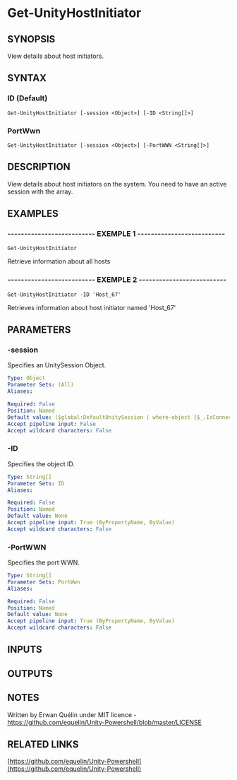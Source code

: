 # Get-UnityHostInitiator

## SYNOPSIS
View details about host initiators.

## SYNTAX

### ID (Default)
```
Get-UnityHostInitiator [-session <Object>] [-ID <String[]>]
```

### PortWwn
```
Get-UnityHostInitiator [-session <Object>] [-PortWWN <String[]>]
```

## DESCRIPTION
View details about host initiators on the system.
You need to have an active session with the array.

## EXAMPLES

### -------------------------- EXEMPLE 1 --------------------------
```
Get-UnityHostInitiator
```

Retrieve information about all hosts

### -------------------------- EXEMPLE 2 --------------------------
```
Get-UnityHostInitiator -ID 'Host_67'
```

Retrieves information about host initiator named 'Host_67'

## PARAMETERS

### -session
Specifies an UnitySession Object.

```yaml
Type: Object
Parameter Sets: (All)
Aliases: 

Required: False
Position: Named
Default value: ($global:DefaultUnitySession | where-object {$_.IsConnected -eq $true})
Accept pipeline input: False
Accept wildcard characters: False
```

### -ID
Specifies the object ID.

```yaml
Type: String[]
Parameter Sets: ID
Aliases: 

Required: False
Position: Named
Default value: None
Accept pipeline input: True (ByPropertyName, ByValue)
Accept wildcard characters: False
```

### -PortWWN
Specifies the port WWN.

```yaml
Type: String[]
Parameter Sets: PortWwn
Aliases: 

Required: False
Position: Named
Default value: None
Accept pipeline input: True (ByPropertyName, ByValue)
Accept wildcard characters: False
```

## INPUTS

## OUTPUTS

## NOTES
Written by Erwan Quélin under MIT licence - https://github.com/equelin/Unity-Powershell/blob/master/LICENSE

## RELATED LINKS

[https://github.com/equelin/Unity-Powershell](https://github.com/equelin/Unity-Powershell)

